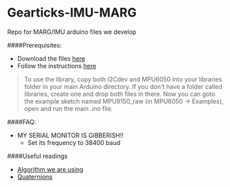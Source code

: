 Gearticks-IMU-MARG
==================

Repo for MARG/IMU arduino files we develop

####Prerequisites:
  - Download the files [here](https://github.com/sparkfun/MPU-9150_Breakout)
  - Follow the instructions [here](https://github.com/sparkfun/MPU-9150_Breakout/tree/master/firmware)

> To use the library, copy both I2Cdev and MPU6050 into your libraries folder in your main Arduino directory. If you don't have a folder called libraries, create one and drop both files in there. Now you can goto the example sketch named MPU9150_raw (in MPU6050 -> Examples), open and run the main .ino file.

####FAQ:

 - MY SERIAL MONITOR IS GIBBERISH!!
     - Set its frequency to 38400 baud

####Useful readings
 - [Algorithm we are using](http://sharenet-wii-motion-trac.googlecode.com/files/An_efficient_orientation_filter_for_inertial_and_inertialmagnetic_sensor_arrays.pdf)
 - [Quaternions](http://www.x-io.co.uk/res/doc/quaternions.pdf)
